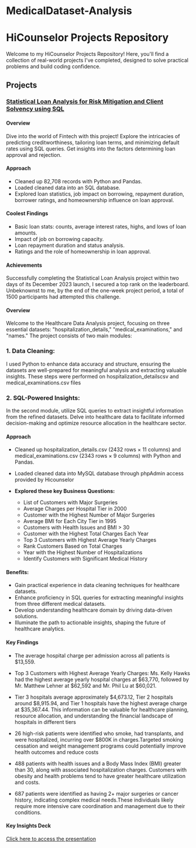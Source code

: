 # MedicalDataset-Analysis

# HiCounselor Projects Repository

Welcome to my HiCounselor Projects Repository! Here, you'll find a collection of real-world projects I've completed, designed to solve practical problems and build coding confidence.

## Projects

### [Statistical Loan Analysis for Risk Mitigation and Client Solvency using SQL](https://github.com/sunnysunil611/MedicalDataset-Analysis-/tree/main/Loan%20Analysis/Inputs)


#### Overview
Dive into the world of Fintech with this project! Explore the intricacies of predicting creditworthiness, tailoring loan terms, and minimizing default rates using SQL queries. Get insights into the factors determining loan approval and rejection.


#### Approach
- Cleaned up 82,708 records with Python and Pandas.
- Loaded cleaned data into an SQL database.
- Explored loan statistics, job impact on borrowing, repayment duration, borrower ratings, and homeownership influence on loan approval.

#### Coolest Findings
- Basic loan stats: counts, average interest rates, highs, and lows of loan amounts.
- Impact of job on borrowing capacity.
- Loan repayment duration and status analysis.
- Ratings and the role of homeownership in loan approval.

#### Achievements
Successfully completing the Statistical Loan Analysis project within two days of its December 2023 launch, I secured a top rank on the leaderboard. Unbeknownst to me, by the end of the one-week project period, a total of 1500 participants had attempted this challenge.


#### Overview
Welcome to the Healthcare Data Analysis project, focusing on three essential datasets: "hospitalization_details," "medical_examinations," and "names." The project consists of two main modules:

### 1. Data Cleaning:
I used Python to enhance data accuracy and structure, ensuring the datasets are well-prepared for meaningful analysis and extracting valuable insights. These steps were performed on hospitalization_detailscsv and medical_examinations.csv files


### 2. SQL-Powered Insights:
In the second module, utilize SQL queries to extract insightful information from the refined datasets. Delve into healthcare data to facilitate informed decision-making and optimize resource allocation in the healthcare sector.


#### Approach
- Cleaned up hospitalization_details.csv (2432 rows × 11 columns) and medical_examinations.csv (2343 rows × 9 columns) with Python and Pandas.
  
  
- Loaded cleaned data into MySQL database through phpAdmin access provided by Hicounselor
- **Explored these key Business Questions:**
  - List of Customers with Major Surgeries
  - Average Charges per Hospital Tier in 2000
  - Customer with the Highest Number of Major Surgeries
  - Average BMI for Each City Tier in 1995
  - Customers with Health Issues and BMI > 30
  - Customer with the Highest Total Charges Each Year
  - Top 3 Customers with Highest Average Yearly Charges
  - Rank Customers Based on Total Charges
  - Year with the Highest Number of Hospitalizations
  - Identify Customers with Significant Medical History

#### Benefits:

- Gain practical experience in data cleaning techniques for healthcare datasets.
- Enhance proficiency in SQL queries for extracting meaningful insights from three different medical datasets.
- Develop understanding healthcare domain by driving data-driven solutions.
-  Illuminate the path to actionable insights, shaping the future of healthcare analytics.

#### Key Findings
- The average hospital charge per admission across all patients is $13,559.
- Top 3 Customers with Highest Average Yearly Charges: Ms. Kelly Hawks had the highest average yearly hospital charges at $63,770, followed by Mr. Matthew Lehner at $62,592 and Mr. Phil Lu at $60,021.
- Tier 3 hospitals average approximately $4,673.12, Tier 2 hospitals around $8,915.94, and Tier 1 hospitals have the highest average charge at $35,367.44. This information can be valuable for healthcare planning, resource allocation, and understanding the financial landscape of hospitals in different tiers 

- 26 high-risk patients were identified who smoke, had transplants, and were hospitalized, incurring over $800K in charges.Targeted smoking cessation and weight management programs could potentially improve health outcomes and reduce costs

- 488 patients with health issues and a Body Mass Index (BMI) greater than 30, along with associated hospitalization charges. Customers with obesity and health problems tend to have greater healthcare utilization and costs.

- 687 patients were identified as having 2+ major surgeries or cancer history, indicating complex medical needs.These individuals likely require more intensive care coordination and management due to their conditions.



#### Key Insights Deck

[Click here to access the presentation](https://github.com/SQLicious/HiCounselor-Real-World-Projects/blob/main/Medical%20Dataset%20Analysis/Medical%20Dataset%20Analysis%20Key%20Insights.pptx)
